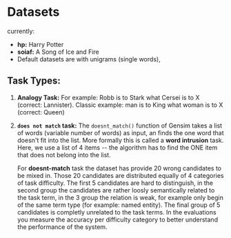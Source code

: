 
# Datasets

currently:
* **hp:** Harry Potter
* **soiaf:** A Song of Ice and Fire
* Default datasets are with unigrams (single words), <!--  n-gram datasets have `_ngram` in their names. --> 

## Task Types:
1. **Analogy Task:**
    For example: Robb is to Stark what Cersei is to X (correct: Lannister).
    Classic example: man is to King what woman is to X (correct: Queen)


2. **`does not match` task:**
    The `doesnt_match()` function of Gensim takes a list of words (variable number of words) as input, an finds the one word that doesn't fit into the list.
    More formally this is called a **word intrusion** task.
    Here, we use a list of 4 items -- the algorithm has to find the ONE item that does not belong into the list.

    For **doesnt-match** task the dataset has provide 20 wrong candidates to be mixed in.
    Those 20 candidates are distributed equally of 4 categories of task difficulty. The first 5 candidates are
    hard to distinguish, in the second group the candidates are rather loosly semantically related to the task term,
    in the 3 group the relation is weak, for example only begin of the same term type (for example: named entity).
    The final group of 5 candidates is completly unrelated to the task terms.
    In the evaluations you measure the accuracy per difficulty category to better understand the performance
    of the system.

